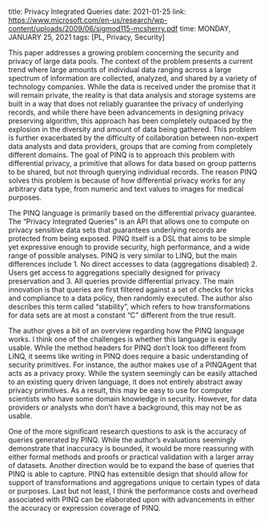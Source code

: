 title: Privacy Integrated Queries
date: 2021-01-25
link: https://www.microsoft.com/en-us/research/wp-content/uploads/2009/06/sigmod115-mcsherry.pdf
time: MONDAY, JANUARY 25, 2021
tags: [PL, Privacy, Security]

This paper addresses a growing problem concerning the security and privacy of large data pools. The context of the problem presents a current trend where large amounts of individual data ranging across a large spectrum of information are collected, analyzed, and shared by a variety of technology companies. While the data is received under the promise that it will remain private, the reality is that data analysis and storage systems are built in a way that does not reliably guarantee the privacy of underlying records, and while there have been advancements in designing privacy preserving algorithm, this approach has been completely outpaced by the explosion in the diversity and amount of data being gathered. This problem is further exacerbated by the difficulty of collaboration between non-expert data analysts and data providers, groups that are coming from completely different domains. The goal of PINQ is to approach this problem with differential privacy, a primitive that allows for data based on group patterns to be shared, but not through querying individual records. The reason PINQ solves this problem is because of how differential privacy works for any arbitrary data type, from numeric and text values to images for medical purposes.

The PINQ language is primarily based on the differential privacy guarantee. The “Privacy Integrated Queries” is an API that allows one to compute on privacy sensitive data sets that guarantees underlying records are protected from being exposed. PINQ itself is a DSL that aims to be simple yet expressive enough to provide security, high performance, and a wide range of possible analyses. PINQ is very similar to LINQ, but the main differences include 1. No direct accesses to data (aggregations disabled) 2. Users get access to aggregations specially designed for privacy preservation and 3. All queries provide differential privacy. The main innovation is that queries are first filtered against a set of checks for tricks and compliance to a data policy, then randomly executed. The author also describes this term called “stability”, which refers to how transformations for data sets are at most a constant “C” different from the true result.

The author gives a bit of an overview regarding how the PINQ language works. I think one of the challenges is whether this language is easily usable. While the method headers for PINQ don’t look too different from LINQ, it seems like writing in PINQ does require a basic understanding of security primitives. For instance, the author makes use of a PINQAgent that acts as a privacy proxy. While the system seemingly can be easily attached to an existing query driven language, it does not entirely abstract away privacy primitives. As a result, this may be easy to use for computer scientists who have some domain knowledge in security. However, for data providers or analysts who don’t have a background, this may not be as usable.

One of the more significant research questions to ask is the accuracy of queries generated by PINQ. While the author’s evaluations seemingly demonstrate that inaccuracy is bounded, it would be more reassuring with either formal methods and proofs or practical validation with a larger array of datasets. Another direction would be to expand the base of queries that PINQ is able to capture. PINQ has extensible design that should allow for support of transformations and aggregations unique to certain types of data or purposes. Last but not least, I think the performance costs and overhead associated with PINQ can be elaborated upon with advancements in either the accuracy or expression coverage of PINQ.
